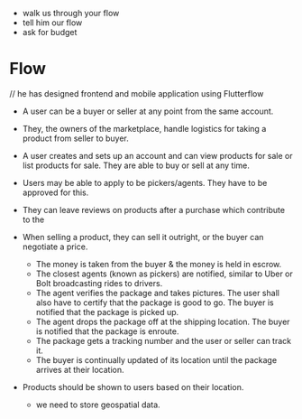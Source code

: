 - walk us through your flow
- tell him our flow
- ask for budget

# Flow
// he has designed frontend and mobile application using Flutterflow
- A user can be a buyer or seller at any point from the same account.
- They, the owners of the marketplace, handle logistics for taking a product from seller to buyer.
- A user creates and sets up an account and can view products for sale or list products for sale. They are able to buy or sell at any time.
- Users may be able to apply to be pickers/agents. They have to be approved for this.
- They can leave reviews on products after a purchase which contribute to the 
- When selling a product, they can sell it outright, or the buyer can negotiate a price.
	- The money is taken from the buyer & the money is held in escrow.
	- The closest agents (known as pickers) are notified, similar to Uber or Bolt broadcasting rides to drivers.
	- The agent verifies the package and takes pictures. The user shall also have to certify that the package is good to go. The buyer is notified that the package is picked up.
	- The agent drops the package off at the shipping location. The buyer is notified that the package is enroute.
	- The package gets a tracking number and the user or seller can track it.
	- The buyer is continually updated of its location until the package arrives at their location.

- Products should be shown to users based on their location.
	- we need to store geospatial data.